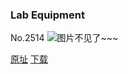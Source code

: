 ### Lab Equipment
No.2514
![图片不见了~~~](https://imgs.xkcd.com/comics/lab_equipment.png)

[原址](https://xkcd.com//2514) [下载](https://imgs.xkcd.com/comics/lab_equipment.png)

